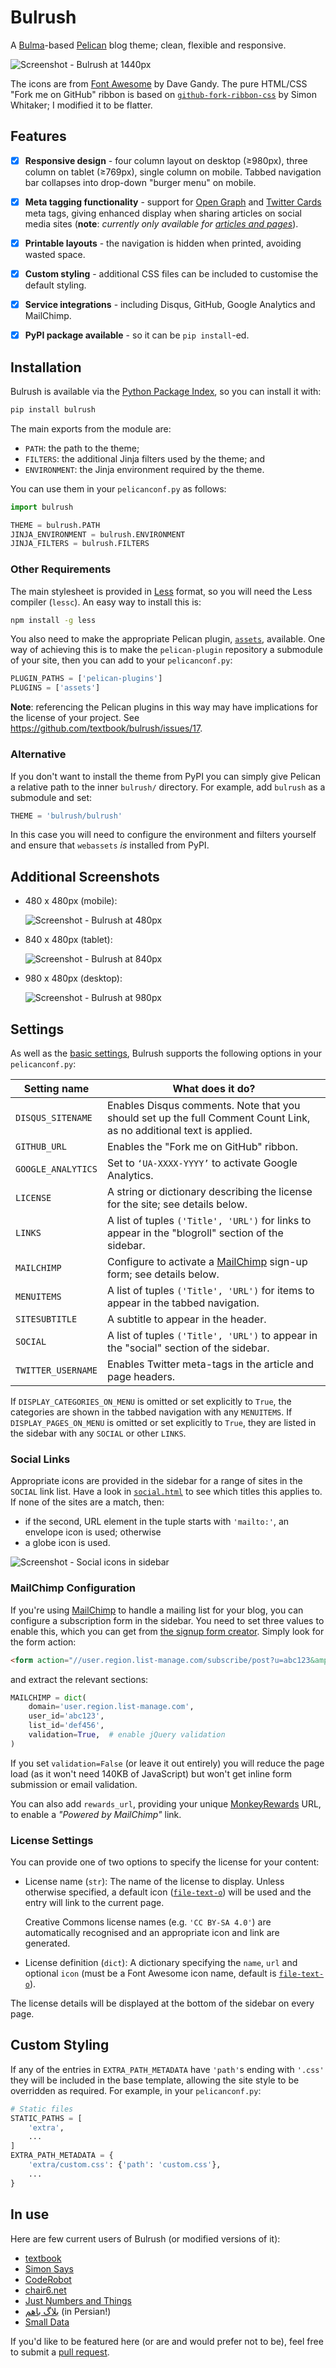 Bulrush
=======

A [Bulma][1]-based [Pelican][2] blog theme; clean, flexible and responsive.

 ![Screenshot - Bulrush at 1440px][13]

The icons are from [Font Awesome][3] by Dave Gandy. The pure HTML/CSS "Fork me
on GitHub" ribbon is based on [`github-fork-ribbon-css`][4] by Simon Whitaker; I
modified it to be flatter.

Features
--------

 - [x] **Responsive design** - four column layout on desktop (≥980px), three column
on tablet (≥769px), single column on mobile. Tabbed navigation bar collapses
into drop-down "burger menu" on mobile.

 - [x] **Meta tagging functionality** - support for [Open Graph][5] and [Twitter
Cards][6] meta tags, giving enhanced display when sharing articles on social
media sites (**note**: *currently only available for [articles and pages][7]*).

 - [x] **Printable layouts** - the navigation is hidden when printed, avoiding
wasted space.

 - [x] **Custom styling** - additional CSS files can be included to customise
the default styling.

 - [x] **Service integrations** - including Disqus, GitHub, Google Analytics
and MailChimp.

 - [x] **PyPI package available** - so it can be `pip install`-ed.

Installation
------------

Bulrush is available via the [Python Package Index][22], so you can install it
with:

```bash
pip install bulrush
```

The main exports from the module are:

 - `PATH`: the path to the theme;
 - `FILTERS`: the additional Jinja filters used by the theme; and
 - `ENVIRONMENT`: the Jinja environment required by the theme.

You can use them in your `pelicanconf.py` as follows:

```python
import bulrush

THEME = bulrush.PATH
JINJA_ENVIRONMENT = bulrush.ENVIRONMENT
JINJA_FILTERS = bulrush.FILTERS
```

### Other Requirements

The main stylesheet is provided in [Less][16] format, so you will need the Less
compiler (`lessc`). An easy way to install this is:

```bash
npm install -g less
```

You also need to make the appropriate Pelican plugin, [`assets`][15], available.
One way of achieving this is to make the `pelican-plugin` repository a submodule
of your site, then you can add to your `pelicanconf.py`:

```python
PLUGIN_PATHS = ['pelican-plugins']
PLUGINS = ['assets']
```

**Note**: referencing the Pelican plugins in this way may have implications for
the license of your project. See https://github.com/textbook/bulrush/issues/17.

### Alternative

If you don't want to install the theme from PyPI you can simply give Pelican a
relative path to the inner `bulrush/` directory. For example, add `bulrush` as
a submodule and set:

```python
THEME = 'bulrush/bulrush'
```

In this case you will need to configure the environment and filters yourself
and ensure that `webassets` *is* installed from PyPI.

Additional Screenshots
----------------------

 - 480 x 480px (mobile):

     ![Screenshot - Bulrush at 480px][11]

 - 840 x 480px (tablet):

     ![Screenshot - Bulrush at 840px][12]

 - 980 x 480px (desktop):

     ![Screenshot - Bulrush at 980px][10]

Settings
--------

As well as the [basic settings][14], Bulrush supports the following options in
your `pelicanconf.py`:

| Setting name | What does it do? |
| --- | --- |
| `DISQUS_SITENAME` | Enables Disqus comments. Note that you should set up the full Comment Count Link, as no additional text is applied. |
| `GITHUB_URL` | Enables the "Fork me on GitHub" ribbon. |
| `GOOGLE_ANALYTICS` | Set to `‘UA-XXXX-YYYY’` to activate Google Analytics. |
| `LICENSE` | A string or dictionary describing the license for the site; see details below. |
| `LINKS` | A list of tuples `('Title', 'URL')` for links to appear in the "blogroll" section of the sidebar. |
| `MAILCHIMP` | Configure to activate a [MailChimp][20] sign-up form; see details below. |
| `MENUITEMS` | A list of tuples `('Title', 'URL')` for items to appear in the tabbed navigation. |
| `SITESUBTITLE` | A subtitle to appear in the header. |
| `SOCIAL` | A list of tuples `('Title', 'URL')` to appear in the "social" section of the sidebar. |
| `TWITTER_USERNAME` | Enables Twitter meta-tags in the article and page headers. |

If `DISPLAY_CATEGORIES_ON_MENU` is omitted or set explicitly to `True`, the
categories are shown in the tabbed navigation with any `MENUITEMS`. If
`DISPLAY_PAGES_ON_MENU` is omitted or set explicitly to `True`, they are listed
in the sidebar with any `SOCIAL` or other `LINKS`.

### Social Links

Appropriate icons are provided in the sidebar for a range of sites in the
`SOCIAL` link list. Have a look in [`social.html`][17] to see which titles this
applies to. If none of the sites are a match, then:

 - if the second, URL element in the tuple starts with `'mailto:'`, an envelope
   icon is used; otherwise
 - a globe icon is used.

 ![Screenshot - Social icons in sidebar][24]

### MailChimp Configuration

If you're using [MailChimp][20] to handle a mailing list for your blog, you
can configure a subscription form in the sidebar. You need to set three values
to enable this, which you can get from [the signup form creator][21]. Simply
look for the form action:

```html
<form action="//user.region.list-manage.com/subscribe/post?u=abc123&amp;id=def456" ...
```

and extract the relevant sections:

```python
MAILCHIMP = dict(
    domain='user.region.list-manage.com',
    user_id='abc123',
    list_id='def456',
    validation=True,  # enable jQuery validation
)
```

If you set `validation=False` (or leave it out entirely) you will reduce the
page load (as it won't need 140KB of JavaScript) but won't get inline form
submission or email validation.

You can also add `rewards_url`, providing your unique [MonkeyRewards][19] URL,
to enable a *"Powered by MailChimp"* link.

### License Settings

You can provide one of two options to specify the license for your content:

 - License name (`str`): The name of the license to display. Unless otherwise
   specified, a default icon ([`file-text-o`][23]) will be used and the entry
   will link to the current page.

   Creative Commons license names (e.g. `'CC BY-SA 4.0'`) are automatically
   recognised and an appropriate icon and link are generated.

 - License definition (`dict`): A dictionary specifying the `name`, `url` and
   optional `icon` (must be a Font Awesome icon name, default is
   [`file-text-o`][23]).

The license details will be displayed at the bottom of the sidebar on every
page.

Custom Styling
--------------

If any of the entries in `EXTRA_PATH_METADATA` have `'path'`s ending with
`'.css'` they will be included in the base template, allowing the site style
to be overridden as required. For example, in your `pelicanconf.py`:

```python
# Static files
STATIC_PATHS = [
    'extra',
    ...
]
EXTRA_PATH_METADATA = {
    'extra/custom.css': {'path': 'custom.css'},
    ...
}
```

In use
------

Here are few current users of Bulrush (or modified versions of it):

 - [textbook](http://blog.jonrshar.pe/)
 - [Simon Says](https://simonsays.neocities.org/)
 - [CodeRobot](http://coderobot.downley.net/)
 - [chair6.net](http://chair6.net/)
 - [Just Numbers and Things](http://justnumbersandthings.com/)
 - [بلاگ باهم](https://baaham.net/blog/) (in Persian!)
 - [Small Data](https://smalldata.dev/about.html)

If you'd like to be featured here (or are and would prefer not to be), feel
free to submit a [pull request][18].

  [1]: http://bulma.io/
  [2]: http://docs.getpelican.com/en/stable/
  [3]: http://fontawesome.io/
  [4]: https://github.com/simonwhitaker/github-fork-ribbon-css
  [5]: http://ogp.me/
  [6]: https://dev.twitter.com/cards/overview
  [7]: http://docs.getpelican.com/en/3.6.3/content.html#articles-and-pages
  [8]: http://jinja.pocoo.org/docs/dev/extensions/#with-statement
  [9]: https://github.com/miracle2k/webassets/
  [10]: ./screenshot-980px.png
  [11]: ./screenshot-480px.png
  [12]: ./screenshot-840px.png
  [13]: ./screenshot-1440px.png
  [14]: http://docs.getpelican.com/en/3.6.3/settings.html#basic-settings
  [15]: https://github.com/getpelican/pelican-plugins/tree/master/assets
  [16]: http://lesscss.org/
  [17]: https://github.com/textbook/bulrush/blob/master/templates/social.html
  [18]: https://help.github.com/articles/about-pull-requests/
  [19]: http://kb.mailchimp.com/accounts/billing/add-or-remove-monkeyrewards
  [20]: http://eepurl.com/cNv6Rb
  [21]: http://kb.mailchimp.com/lists/signup-forms/add-a-signup-form-to-your-website
  [22]: https://pypi.python.org/pypi/bulrush
  [23]: http://fontawesome.io/icon/file-text-o/
  [24]: ./screenshot-social.png
